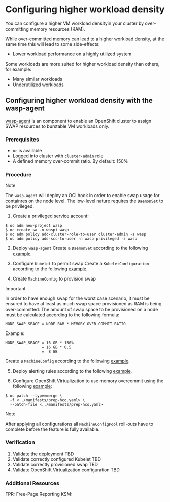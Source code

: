 # Configuring higher workload density

You can configure a higher VM workload densityin your cluster
by over-committing memory resources (RAM).

While over-committed memory can lead to a higher workload density, at
the same time this will lead to some side-effects:

- Lower workload performance on a highly utilized system

Some workloads are more suited for higher workload density than
others, for example:

- Many similar workloads
- Underutilized workloads

## Configuring higher workload density with the wasp-agent

[wasp-agent] is an component to enable an OpenShift cluster to assign
SWAP resources to burstable VM workloads only.

### Prerequisites

* `oc` is available
* Logged into cluster with `cluster-admin` role
* A defined memory over-commit ratio. By default: 150%

### Procedure

> [!NOTE]
> The `wasp-agent` will deploy an OCI hook in order to enable
> swap usage for containres on the node level.
> The low-level nature requires the `DaemonSet` to be privileged.

1. Create a privileged service account:

```console
$ oc adm new-project wasp
$ oc create sa -n waspi wasp
$ oc adm policy add-cluster-role-to-user cluster-admin -z wasp
$ oc adm policy add-scc-to-user -n wasp privileged -z wasp
```

2. Deploy `wasp-agent`
   Create a `DaemonSet` according to the following
   [example](../manifests/ds.yaml).

3. Configure `Kubelet` to permit swap
   Create a `KubeletConfiguration` according to the following
   [example](../manifests/kubelet-configuration-with-swap.yaml).

4. Create `MachineConfig` to provision swap

> [!IMPORTANT]
> In order to have enough swap for the worst case scenario, it must
> be ensured to have at least as much swap space provisioned as RAM
> is being over-committed.
> The amount of swap space to be provisioned on a node must
> be calculated according to the following formula:
>
>     NODE_SWAP_SPACE = NODE_RAM * MEMORY_OVER_COMMIT_RATIO
>
> Example:
>
>     NODE_SWAP_SPACE = 16 GB * 150%
>                     = 16 GB * 0.5
>                     =  8 GB

   Create a `MachineConfig` according to the following
   [example](../manifests/machineconfig-add-swap.yaml).

5. Deploy alerting rules according to the following
   [example](../manifests/prometheus-rules.yaml).

6. Configure OpenShift Virtualization to use memory overcommit using
   the following [example](../manifests/prep-hco.yaml):

```console
$ oc patch --type=merge \
  -f <../manifests/prep-hco.yaml> \
  --patch-file <../manifests/prep-hco.yaml>
```

> [!NOTE]
> After applying all configurations all `MachineConfigPool`
> roll-outs have to complete before the feature is fully available.

### Verification

1. Validate the deployment
   TBD
2. Validate correctly configured Kubelet
   TBD
3. Validate correctly provisioned swap
   TBD
4. Validate OpenShift Virtualization configuration
   TBD

### Additional Resources

[wasp-agent]: https://github.com/openshift-virtualization/wasp-agent
FPR: Free-Page Reporting
KSM:
